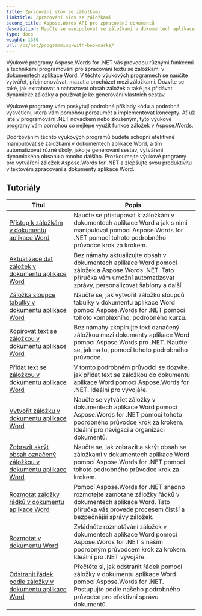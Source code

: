 ```yaml
---
title: Zpracování slov se záložkami
linktitle: Zpracování slov se záložkami
second_title: Aspose.Words API pro zpracování dokumentů
description: Naučte se manipulovat se záložkami v dokumentech aplikace Word pomocí Aspose.Words for .NET. Kurzy vás provedou kroky k vytvoření, přístupu a úpravě záložek v dokumentu aplikace Word.
type: docs
weight: 1380
url: /cs/net/programming-with-bookmarks/
---
```


Výukové programy Aspose.Words for .NET vás provedou různými funkcemi a technikami programování pro zpracování textu se záložkami v dokumentech aplikace Word. V těchto výukových programech se naučíte vytvářet, přejmenovávat, mazat a procházet mezi záložkami. Dozvíte se také, jak extrahovat a nahrazovat obsah záložek a také jak přidávat dynamické záložky a používat je ke generování vlastních sestav.

Výukové programy vám poskytují podrobné příklady kódu a podrobná vysvětlení, která vám pomohou porozumět a implementovat koncepty. Ať už jste v programování .NET nováčkem nebo zkušeným, tyto výukové programy vám pomohou co nejlépe využít funkce záložek v Aspose.Words.

Dodržováním těchto výukových programů budete schopni efektivně manipulovat se záložkami v dokumentech aplikace Word, a tím automatizovat různé úkoly, jako je generování sestav, vytváření dynamického obsahu a mnoho dalšího. Prozkoumejte výukové programy pro vytváření záložek Aspose.Words for .NET a zlepšujte svou produktivitu v textovém zpracování s dokumenty aplikace Word.

 ## Tutoriály
| Titul | Popis |
| --- | --- |
| [Přístup k záložkám v dokumentu aplikace Word](./access-bookmarks/) | Naučte se přistupovat k záložkám v dokumentech aplikace Word a jak s nimi manipulovat pomocí Aspose.Words for .NET pomocí tohoto podrobného průvodce krok za krokem. |
| [Aktualizace dat záložek v dokumentu aplikace Word](./update-bookmark-data/) | Bez námahy aktualizujte obsah v dokumentech aplikace Word pomocí záložek a Aspose.Words .NET. Tato příručka vám umožní automatizovat zprávy, personalizovat šablony a další. |
| [Záložka sloupce tabulky v dokumentu aplikace Word](./bookmark-table-columns/) | Naučte se, jak vytvořit záložku sloupců tabulky v dokumentu aplikace Word pomocí Aspose.Words for .NET pomocí tohoto komplexního, podrobného kurzu. |
| [Kopírovat text se záložkou v dokumentu aplikace Word](./copy-bookmarked-text/) | Bez námahy zkopírujte text označený záložkou mezi dokumenty aplikace Word pomocí Aspose.Words pro .NET. Naučte se, jak na to, pomocí tohoto podrobného průvodce. |
| [Přidat text se záložkou v dokumentu aplikace Word](./append-bookmarked-text/) | V tomto podrobném průvodci se dozvíte, jak přidat text se záložkou do dokumentu aplikace Word pomocí Aspose.Words for .NET. Ideální pro vývojáře. |
| [Vytvořit záložku v dokumentu aplikace Word](./create-bookmark/) | Naučte se vytvářet záložky v dokumentech aplikace Word pomocí Aspose.Words for .NET pomocí tohoto podrobného průvodce krok za krokem. Ideální pro navigaci a organizaci dokumentů. |
| [Zobrazit skrýt obsah označený záložkou v dokumentu aplikace Word](./show-hide-bookmarked-content/) | Naučte se, jak zobrazit a skrýt obsah se záložkami v dokumentech aplikace Word pomocí Aspose.Words for .NET pomocí tohoto podrobného průvodce krok za krokem. |
| [Rozmotat záložky řádků v dokumentu aplikace Word](./untangle-row-bookmarks/) | Pomocí Aspose.Words for .NET snadno rozmotejte zamotané záložky řádků v dokumentech aplikace Word. Tato příručka vás provede procesem čistší a bezpečnější správy záložek. |
| [Rozmotat v dokumentu Word](./untangle/) | Zvládněte rozmotávání záložek v dokumentech aplikace Word pomocí Aspose.Words for .NET s naším podrobným průvodcem krok za krokem. Ideální pro .NET vývojáře. |
| [Odstranit řádek podle záložky v dokumentu aplikace Word](./delete-row-by-bookmark/) | Přečtěte si, jak odstranit řádek pomocí záložky v dokumentu aplikace Word pomocí Aspose.Words for .NET. Postupujte podle našeho podrobného průvodce pro efektivní správu dokumentů. |